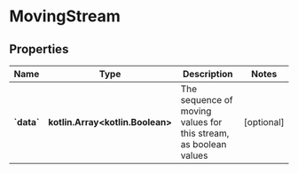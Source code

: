 
# MovingStream

## Properties
Name | Type | Description | Notes
------------ | ------------- | ------------- | -------------
**&#x60;data&#x60;** | **kotlin.Array&lt;kotlin.Boolean&gt;** | The sequence of moving values for this stream, as boolean values |  [optional]



